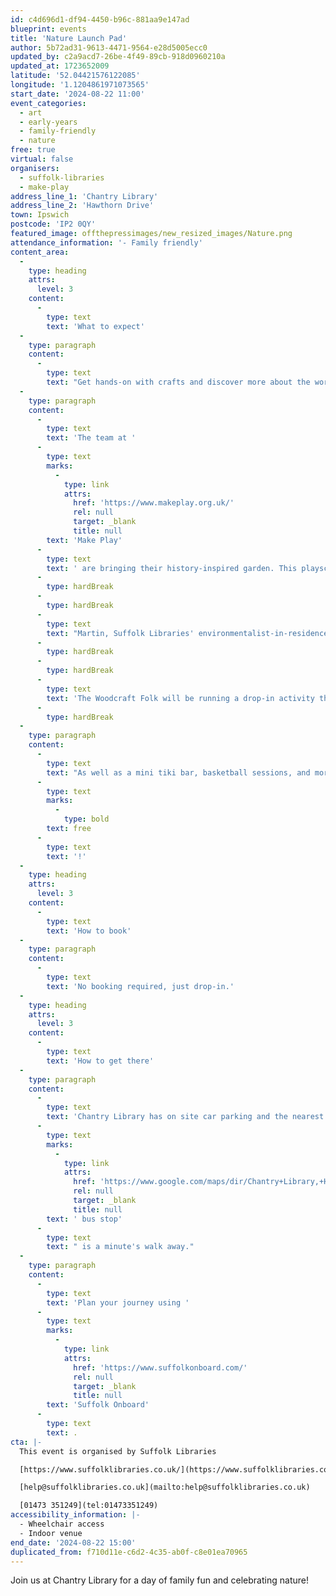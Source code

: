 ```yaml
---
id: c4d696d1-df94-4450-b96c-881aa9e147ad
blueprint: events
title: 'Nature Launch Pad'
author: 5b72ad31-9613-4471-9564-e28d5005ecc0
updated_by: c2a9acd7-26be-4f49-89cb-918d0960210a
updated_at: 1723652009
latitude: '52.04421576122085'
longitude: '1.1204861971073565'
start_date: '2024-08-22 11:00'
event_categories:
  - art
  - early-years
  - family-friendly
  - nature
free: true
virtual: false
organisers:
  - suffolk-libraries
  - make-play
address_line_1: 'Chantry Library'
address_line_2: 'Hawthorn Drive'
town: Ipswich
postcode: 'IP2 0QY'
featured_image: offthepressimages/new_resized_images/Nature.png
attendance_information: '- Family friendly'
content_area:
  -
    type: heading
    attrs:
      level: 3
    content:
      -
        type: text
        text: 'What to expect'
  -
    type: paragraph
    content:
      -
        type: text
        text: "Get hands-on with crafts and discover more about the world around us. Running throughout the day, we've got all kinds of eco activities, including -"
  -
    type: paragraph
    content:
      -
        type: text
        text: 'The team at '
      -
        type: text
        marks:
          -
            type: link
            attrs:
              href: 'https://www.makeplay.org.uk/'
              rel: null
              target: _blank
              title: null
        text: 'Make Play'
      -
        type: text
        text: ' are bringing their history-inspired garden. This playscape is a unique play experience for families with children under 5. Designed to ignite young imaginations, this garden is like nothing you’ve seen before!'
      -
        type: hardBreak
      -
        type: hardBreak
      -
        type: text
        text: "Martin, Suffolk Libraries' environmentalist-in-residence, will be using high tech equipment so you can listen to the secret noise of plants as they grow. "
      -
        type: hardBreak
      -
        type: hardBreak
      -
        type: text
        text: 'The Woodcraft Folk will be running a drop-in activity throughout the day encouraging you to get crafty using nature and your imagination. '
      -
        type: hardBreak
  -
    type: paragraph
    content:
      -
        type: text
        text: "As well as a mini tiki bar, basketball sessions, and more. Best of all, it's all "
      -
        type: text
        marks:
          -
            type: bold
        text: free
      -
        type: text
        text: '!'
  -
    type: heading
    attrs:
      level: 3
    content:
      -
        type: text
        text: 'How to book'
  -
    type: paragraph
    content:
      -
        type: text
        text: 'No booking required, just drop-in.'
  -
    type: heading
    attrs:
      level: 3
    content:
      -
        type: text
        text: 'How to get there'
  -
    type: paragraph
    content:
      -
        type: text
        text: 'Chantry Library has on site car parking and the nearest'
      -
        type: text
        marks:
          -
            type: link
            attrs:
              href: 'https://www.google.com/maps/dir/Chantry+Library,+Hawthorn+Drive,+Ipswich/Gannet+Road,+Ipswich+IP2+0RG/@52.0445697,1.1176758,17z/data=!3m1!4b1!4m14!4m13!1m5!1m1!1s0x47d9a05ba53ec9f9:0xf529ee657a4c5fa4!2m2!1d1.1204446!2d52.0441147!1m5!1m1!1s0x47d9a05bb691000f:0xabfcf2882ebddfdb!2m2!1d1.120213!2d52.044983!3e2?entry=ttu'
              rel: null
              target: _blank
              title: null
        text: ' bus stop'
      -
        type: text
        text: " is a minute's walk away."
  -
    type: paragraph
    content:
      -
        type: text
        text: 'Plan your journey using '
      -
        type: text
        marks:
          -
            type: link
            attrs:
              href: 'https://www.suffolkonboard.com/'
              rel: null
              target: _blank
              title: null
        text: 'Suffolk Onboard'
      -
        type: text
        text: .
cta: |-
  This event is organised by Suffolk Libraries

  [https://www.suffolklibraries.co.uk/](https://www.suffolklibraries.co.uk/) 

  [help@suffolklibraries.co.uk](mailto:help@suffolklibraries.co.uk)

  [01473 351249](tel:01473351249)
accessibility_information: |-
  - Wheelchair access
  - Indoor venue
end_date: '2024-08-22 15:00'
duplicated_from: f710d11e-c6d2-4c35-ab0f-c8e01ea70965
---
```

Join us at Chantry Library for a day of family fun and celebrating nature!